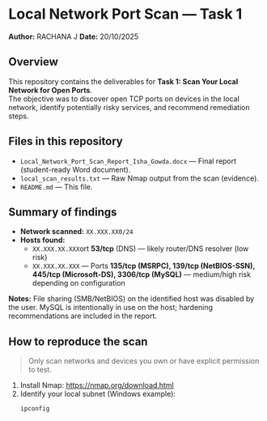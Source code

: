 # Local Network Port Scan — Task 1

**Author:** RACHANA J 
**Date:** 20/10/2025

## Overview
This repository contains the deliverables for **Task 1: Scan Your Local Network for Open Ports**.  
The objective was to discover open TCP ports on devices in the local network, identify potentially risky services, and recommend remediation steps.

## Files in this repository
- `Local_Network_Port_Scan_Report_Isha_Gowda.docx` — Final report (student-ready Word document).  
- `local_scan_results.txt` — Raw Nmap output from the scan (evidence).  
- `README.md` — This file.


## Summary of findings
- **Network scanned:** `XX.XXX.XX0/24`  
- **Hosts found:**  
  - `XX.XXX.XX.XXX`ort **53/tcp** (DNS) — likely router/DNS resolver (low risk)  
  - `XX.XXX.XX.XXX` — Ports **135/tcp (MSRPC), 139/tcp (NetBIOS-SSN), 445/tcp (Microsoft-DS), 3306/tcp (MySQL)** — medium/high risk depending on configuration

**Notes:** File sharing (SMB/NetBIOS) on the identified host was disabled by the user. MySQL is intentionally in use on the host; hardening recommendations are included in the report.

## How to reproduce the scan
> Only scan networks and devices you own or have explicit permission to test.

1. Install Nmap: https://nmap.org/download.html  
2. Identify your local subnet (Windows example):
   ```powershell
   ipconfig
